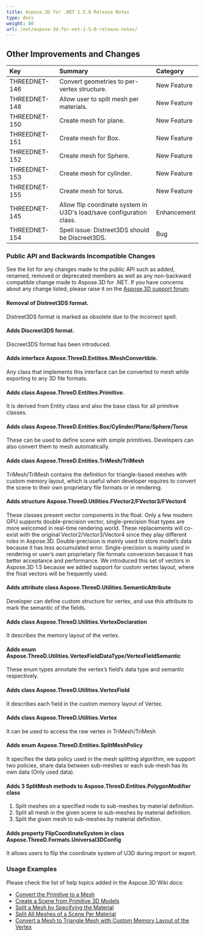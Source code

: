 ```yaml
---
title: Aspose.3D for .NET 1.5.0 Release Notes
type: docs
weight: 80
url: /net/aspose-3d-for-net-1-5-0-release-notes/
---
```


## **Other Improvements and Changes**

|**Key** |**Summary** |**Category** |
| :- | :- | :- |
|THREEDNET-146 |Convert geometries to per-vertex structure. |New Feature |
|THREEDNET-148 |Allow user to split mesh per materials. |New Feature |
|THREEDNET-150 |Create mesh for plane. |New Feature |
|THREEDNET-151 |Create mesh for Box. |New Feature |
|THREEDNET-152 |Create mesh for Sphere. |New Feature |
|THREEDNET-153 |Create mesh for cylinder. |New Feature |
|THREEDNET-155 |Create mesh for torus. |New Feature |
|THREEDNET-145 |Allow flip coordinate system in U3D's load/save configuration class. |Enhancement |
|THREEDNET-154 |Spell issue: Distreet3DS should be Discreet3DS. |Bug |
### **Public API and Backwards Incompatible Changes**
See the list for any changes made to the public API such as added, renamed, removed or deprecated members as well as any non-backward compatible change made to Aspose.3D for .NET. If you have concerns about any change listed, please raise it on the [Aspose.3D support forum](http://www.aspose.com/community/forums/aspose.3d-product-family/535/showforum.aspx).
#### **Removal of Distreet3DS format.**
Distreet3DS format is marked as obsolete due to the incorrect spell.
#### **Adds Discreet3DS format.**
Discreet3DS format has been introduced.
#### **Adds interface Aspose.ThreeD.Entities.IMeshConvertible.**
Any class that implements this interface can be converted to mesh while exporting to any 3D file formats.
#### **Adds class Aspose.ThreeD.Entities.Primitive.**
It is derived from Entity class and also the base class for all primitive classes.
#### **Adds class Aspose.ThreeD.Entities.Box/Cylinder/Plane/Sphere/Torus**
These can be used to define scene with simple primitives. Developers can also convert them to mesh automatically.
#### **Adds class Aspose.ThreeD.Entities.TriMesh/TriMesh<T>**
TriMesh/TriMesh<T> contains the definition for triangle-based meshes with custom memory layout, which is useful when developer requires to convert the scene to their own proprietary file formats or in rendering.
#### **Adds structure Aspose.ThreeD.Utilities.FVector2/FVector3/FVector4**
These classes present vector components in the float. Only a few modern GPU supports double-precision vector, single-precision float types are more welcomed in real-time rendering world. These replacements will co-exist with the original Vector2/Vector3/Vector4 since they play different roles in Aspose.3D. Double-precision is mainly used to store model’s data because it has less accumulated error. Single-precision is mainly used in rendering or user’s own proprietary file formats conversion because it has better acceptance and performance. We introduced this set of vectors in Aspose.3D 1.5 because we added support for custom vertex layout, where the float vectors will be frequently used.
#### **Adds attribute class Aspose.ThreeD.Utilities.SemanticAttribute**
Developer can define custom structure for vertex, and use this attribute to mark the semantic of the fields.
#### **Adds class Aspose.ThreeD.Utilities.VertexDeclaration**
It describes the memory layout of the vertex.
#### **Adds enum Aspose.ThreeD.Utilities.VertexFieldDataType/VertexFieldSemantic**
These enum types annotate the vertex’s field’s data type and semantic respectively.
#### **Adds class Aspose.ThreeD.Utilities.VertexField**
It describes each field in the custom memory layout of Vertex.
#### **Adds class Aspose.ThreeD.Utilities.Vertex**
It can be used to access the raw vertex in TriMesh/TriMesh<T>
#### **Adds enum Aspose.ThreeD.Entities.SplitMeshPolicy**
It specifies the data policy used in the mesh splitting algorithm, we support two policies, share data between sub-meshes or each sub-mesh has its own data (Only used data).
#### **Adds 3 SplitMesh methods to Aspose.ThreeD.Entities.PolygonModifier class**
1. Split meshes on a specified node to sub-meshes by material definition.
1. Split all mesh in the given scene to sub-meshes by material definition.
1. Split the given mesh to sub-meshes by material definition.
#### **Adds property FlipCoordinateSystem in class Aspose.ThreeD.Formats.Universal3DConfig**
It allows users to flip the coordinate system of U3D during import or export.
### **Usage Examples**
Please check the list of help topics added in the Aspose.3D Wiki docs:

- [Convert the Primitive to a Mesh](http://www.aspose.com/docs/display/3dnet/Convert+a+Mesh+to+Triangle+Mesh+and+Primitive+to+a+Mesh#ConvertaMeshtoTriangleMeshandPrimitivetoaMesh-ConvertthePrimitivetoaMesh)
- [Create a Scene from Primitive 3D Models](/3d/net/create-scene-with-primitive-3d-shapes-html/)
- [Split a Mesh by Specifying the Material](http://www.aspose.com/docs/display/3dnet/Split+Mesh#SplitMesh-SplitaMeshbySpecifyingtheMaterial)
- [Split All Meshes of a Scene Per Material](/3d/net/split-mesh-html/)
- [Convert a Mesh to Triangle Mesh with Custom Memory Layout of the Vertex](/3d/net/convert-mesh-to-triangle-mesh-and-primitive-shape-to-mesh-html/)
